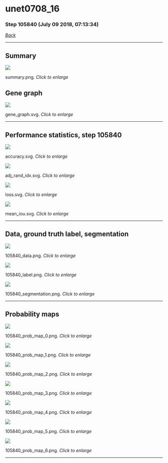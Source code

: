 # unet0708_16

### Step 105840 (July 09 2018, 07:13:34)

[_Back_](..)

---

## Summary

<div class="images"><a href="media/summary.png"><img  src="media/summary.png" align="center"></a><p>summary.png. <i>Click to enlarge</i></p></div>

## Gene graph

<div class="images"><a href="media/gene_graph.svg"><img  src="media/gene_graph.svg" align="center"></a><p>gene_graph.svg. <i>Click to enlarge</i></p></div>

---

## Performance statistics, step 105840

<div class="images"><a href="media/accuracy.svg"><img class="mini" src="media/accuracy.svg" align="center"></a><p>accuracy.svg. <i>Click to enlarge</i></p></div>
<div class="images"><a href="media/adj_rand_idx.svg"><img class="mini" src="media/adj_rand_idx.svg" align="center"></a><p>adj_rand_idx.svg. <i>Click to enlarge</i></p></div>
<div class="images"><a href="media/loss.svg"><img class="mini" src="media/loss.svg" align="center"></a><p>loss.svg. <i>Click to enlarge</i></p></div>
<div class="images"><a href="media/mean_iou.svg"><img class="mini" src="media/mean_iou.svg" align="center"></a><p>mean_iou.svg. <i>Click to enlarge</i></p></div>

---

## Data, ground truth label, segmentation

<div class="images"><a href="media/105840_data.png"><img class="mini" src="media/105840_data.png" align="center"></a><p>105840_data.png. <i>Click to enlarge</i></p></div>
<div class="images"><a href="media/105840_label.png"><img class="mini" src="media/105840_label.png" align="center"></a><p>105840_label.png. <i>Click to enlarge</i></p></div>
<div class="images"><a href="media/105840_segmentation.png"><img class="mini" src="media/105840_segmentation.png" align="center"></a><p>105840_segmentation.png. <i>Click to enlarge</i></p></div>

---

## Probability maps

<div class="images"><a href="media/105840_prob_map_0.png"><img class="mini" src="media/105840_prob_map_0.png" align="center"></a><p>105840_prob_map_0.png. <i>Click to enlarge</i></p></div>
<div class="images"><a href="media/105840_prob_map_1.png"><img class="mini" src="media/105840_prob_map_1.png" align="center"></a><p>105840_prob_map_1.png. <i>Click to enlarge</i></p></div>
<div class="images"><a href="media/105840_prob_map_2.png"><img class="mini" src="media/105840_prob_map_2.png" align="center"></a><p>105840_prob_map_2.png. <i>Click to enlarge</i></p></div>
<div class="images"><a href="media/105840_prob_map_3.png"><img class="mini" src="media/105840_prob_map_3.png" align="center"></a><p>105840_prob_map_3.png. <i>Click to enlarge</i></p></div>
<div class="images"><a href="media/105840_prob_map_4.png"><img class="mini" src="media/105840_prob_map_4.png" align="center"></a><p>105840_prob_map_4.png. <i>Click to enlarge</i></p></div>
<div class="images"><a href="media/105840_prob_map_5.png"><img class="mini" src="media/105840_prob_map_5.png" align="center"></a><p>105840_prob_map_5.png. <i>Click to enlarge</i></p></div>
<div class="images"><a href="media/105840_prob_map_6.png"><img class="mini" src="media/105840_prob_map_6.png" align="center"></a><p>105840_prob_map_6.png. <i>Click to enlarge</i></p></div>

---


